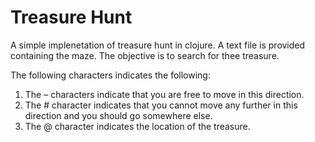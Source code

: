 # Treasure Hunt

A simple implenetation of treasure hunt in clojure. A text file is provided containing the maze. The objective is to search for thee treasure.

The following characters indicates the following:
<ol>
<li>The – characters indicate that you are free to move in this direction.</li>
<li>The # character indicates that you cannot move any further in this direction and you should go somewhere else. </li>
<li>The @ character indicates the location of the treasure.</li>
</ol>
